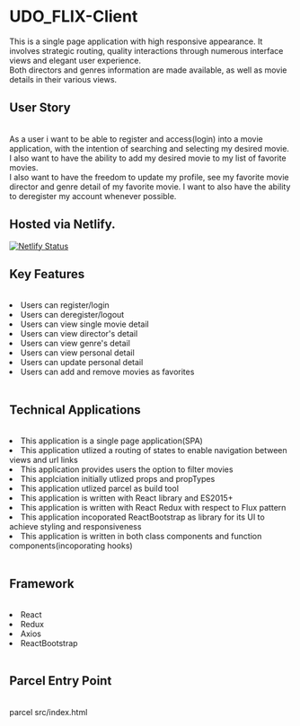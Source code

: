 # UDO_FLIX-Client

</hr>
This is a single page application with high responsive appearance. It involves strategic routing, quality interactions through numerous interface views and elegant user experience.
</br> 
Both directors and genres information are made available, as well as movie details in their various views.
</br>

## User Story
</br>
As a user i want to be able to register and access(login) into a movie application, with the intention of searching and selecting my desired movie. I also want to have the ability to add my desired movie to my list of favorite movies. </br>
I also want to have the freedom to update my profile, see my favorite movie director and genre detail of my favorite movie. I want to also have the ability to deregister my account whenever possible.

## Hosted via Netlify.

[![Netlify Status](https://api.netlify.com/api/v1/badges/a01696c8-45f4-4562-a428-778bf3190a79/deploy-status)](https://app.netlify.com/sites/udoflix/deploys)

## Key Features
</br>
<li>Users can register/login</li>
<li>Users can deregister/logout</li>
<li>Users can view single movie detail</li>
<li>Users can view  director's detail</li>
<li>Users can view  genre's detail</li>
<li>Users can view personal detail</li>
<li>Users can update personal detail</li>
<li>Users can add and remove movies as favorites</li>
</br>

## Technical Applications
</br>
<li>This application is a single page application(SPA)</li>
<li>This application utlized a routing of states to enable navigation between views and url links</li>
<li>This application provides users the option to filter movies</li>
<li>This applciation initially utlized props and propTypes</li>
<li>This application utlized parcel as build tool</li>
<li>This application  is written with React library and ES2015+</li>
<li>This application  is written with React Redux with respect to Flux pattern</li>
<li>This application  incoporated ReactBootstrap as library for its UI to achieve styling and responsiveness</li>
<li>This application  is written in both class components and function components(incoporating hooks)</li>
</br>

## Framework
</br>
<li>React</li>
<li>Redux</li>
<li>Axios</li>
<li>ReactBootstrap</li>
</br>

## Parcel Entry Point
</br>
parcel src/index.html
